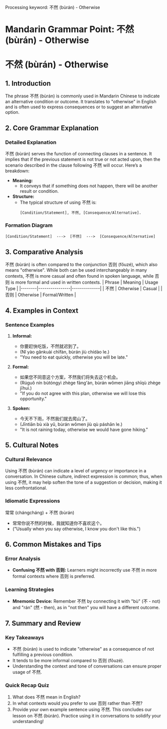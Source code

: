 Processing keyword: 不然 (bùrán) - Otherwise
# Mandarin Grammar Point: 不然 (bùrán) - Otherwise
# 不然 (bùrán) - Otherwise
## 1. Introduction
The phrase 不然 (bùrán) is commonly used in Mandarin Chinese to indicate an alternative condition or outcome. It translates to "otherwise" in English and is often used to express consequences or to suggest an alternative option.
## 2. Core Grammar Explanation
### Detailed Explanation
不然 (bùrán) serves the function of connecting clauses in a sentence. It implies that if the previous statement is not true or not acted upon, then the scenario described in the clause following 不然 will occur. Here’s a breakdown:
- **Meaning:** 
  - It conveys that if something does not happen, there will be another result or condition.
- **Structure:**
  - The typical structure of using 不然 is:
    ```
    [Condition/Statement], 不然, [Consequence/Alternative].
    ```
### Formation Diagram
```plaintext
[Condition/Statement]  --->  [不然]  --->  [Consequence/Alternative]
```
## 3. Comparative Analysis
不然 (bùrán) is often compared to the conjunction 否则 (fǒuzé), which also means "otherwise". While both can be used interchangeably in many contexts, 不然 is more casual and often found in spoken language, while 否则 is more formal and used in written contexts.
| Phrase | Meaning        | Usage Type   |
|--------|----------------|--------------|
| 不然   | Otherwise      | Casual       |
| 否则   | Otherwise      | Formal/Written |
## 4. Examples in Context
### Sentence Examples
1. **Informal:**
   - 你要赶快吃饭，不然就迟到了。
   - (Nǐ yào gǎnkuài chīfàn, bùrán jiù chídào le.)
   - "You need to eat quickly, otherwise you will be late."
  
2. **Formal:**
   - 如果您不同意这个方案，不然我们将失去这个机会。
   - (Rúguǒ nín bùtóngyì zhège fāng'àn, bùrán wǒmen jiāng shīqù zhège jīhuì.)
   - "If you do not agree with this plan, otherwise we will lose this opportunity."
3. **Spoken:**
   - 今天不下雨，不然我们就去爬山了。
   - (Jīntiān bù xià yǔ, bùrán wǒmen jiù qù páshān le.)
   - "It is not raining today, otherwise we would have gone hiking."
## 5. Cultural Notes
### Cultural Relevance
Using 不然 (bùrán) can indicate a level of urgency or importance in a conversation. In Chinese culture, indirect expression is common; thus, when using 不然, it may help soften the tone of a suggestion or decision, making it less confrontational.
### Idiomatic Expressions
常常 (chángcháng) + 不然 (bùrán) 
- 常常你说不然的时候，我就知道你不喜欢这个。
- ("Usually when you say otherwise, I know you don't like this.")
## 6. Common Mistakes and Tips
### Error Analysis
- **Confusing 不然 with 否则:** Learners might incorrectly use 不然 in more formal contexts where 否则 is preferred.
  
### Learning Strategies
- **Mnemonic Device:** Remember 不然 by connecting it with "bù" (不 - not) and "rán" (然 - then), as in "not then" you will have a different outcome.
## 7. Summary and Review
### Key Takeaways
- 不然 (bùrán) is used to indicate "otherwise" as a consequence of not fulfilling a previous condition.
- It tends to be more informal compared to 否则 (fǒuzé).
- Understanding the context and tone of conversations can ensure proper usage of 不然.
### Quick Recap Quiz
1. What does 不然 mean in English?
2. In what contexts would you prefer to use 否则 rather than 不然?
3. Provide your own example sentence using 不然.
This concludes our lesson on 不然 (bùrán). Practice using it in conversations to solidify your understanding!

